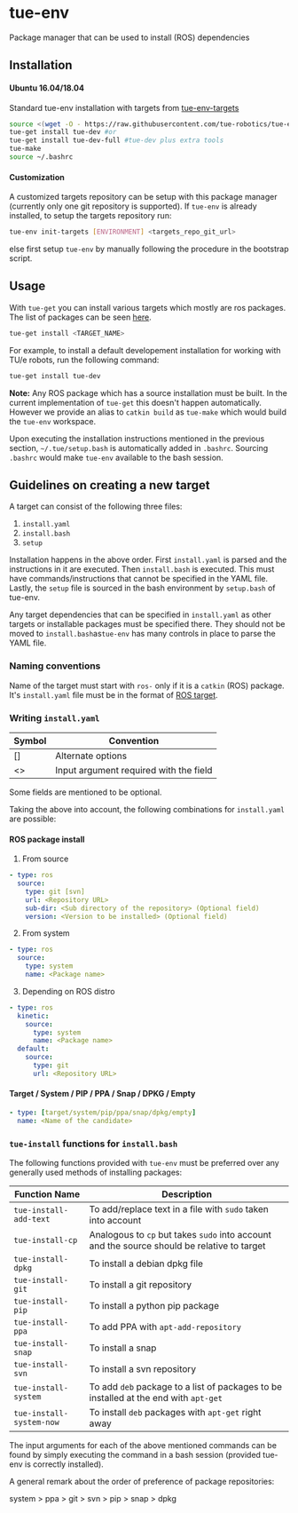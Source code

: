 # tue-env
Package manager that can be used to install (ROS) dependencies

## Installation

#### Ubuntu 16.04/18.04
Standard tue-env installation with targets from [tue-env-targets](https://github.com/tue-robotics/tue-env-targets)

```bash
source <(wget -O - https://raw.githubusercontent.com/tue-robotics/tue-env/master/installer/bootstrap.bash)
tue-get install tue-dev #or
tue-get install tue-dev-full #tue-dev plus extra tools
tue-make
source ~/.bashrc
```

#### Customization
A customized targets repository can be setup with this package manager (currently only one git repository is supported). If `tue-env` is already installed, to setup the targets repository run:
```bash
tue-env init-targets [ENVIRONMENT] <targets_repo_git_url>
```
else first setup `tue-env` by manually following the procedure in the bootstrap
script.

## Usage

With `tue-get` you can install various targets which mostly are ros packages.
The list of packages can be seen [here](https://github.com/tue-robotics/tue-env-targets).

```bash
tue-get install <TARGET_NAME>
```
For example, to install a default developement installation for working with
TU/e robots, run the following command:
```bash
tue-get install tue-dev
```

**Note:** Any ROS package which has a source installation must be built. In the
current implementation of `tue-get` this doesn't happen automatically. However
we provide an alias to `catkin build` as `tue-make` which would build the
`tue-env` workspace.

Upon executing the installation instructions mentioned in the previous section, `~/.tue/setup.bash` is automatically added in `.bashrc`. Sourcing `.bashrc` would make `tue-env` available to the bash session.

## Guidelines on creating a new target
A target can consist of the following three files:
1. `install.yaml`
2. `install.bash`
3. `setup`

Installation happens in the above order. First `install.yaml` is parsed and the
instructions in it are executed. Then `install.bash` is executed. This must have
commands/instructions that cannot be specified in the YAML file. Lastly, the
`setup` file is sourced in the bash environment by `setup.bash` of tue-env.

Any target dependencies that can be specified in `install.yaml` as other targets
or installable packages must be specified there. They should not be moved to
`install.bash`as`tue-env` has many controls in place to parse the YAML file.

### Naming conventions
Name of the target must start with `ros-` only if it is a `catkin` (ROS) package. It's `install.yaml` file must be in the format of [ROS target](#ros-package-install).

### Writing `install.yaml`
| Symbol | Convention                             |
|--------|----------------------------------------|
| []     | Alternate options                      |
| <>     | Input argument required with the field |

Some fields are mentioned to be optional.

Taking the above into account, the following combinations for `install.yaml` are possible:

#### ROS package install
1. From source
```yaml
- type: ros
  source:
    type: git [svn]
    url: <Repository URL>
    sub-dir: <Sub directory of the repository> (Optional field)
    version: <Version to be installed> (Optional field)
```
2. From system
```yaml
- type: ros
  source:
    type: system
    name: <Package name>
```
3. Depending on ROS distro
```yaml
- type: ros
  kinetic:
    source:
      type: system
      name: <Package name>
  default:
    source:
      type: git
      url: <Repository URL>
```

#### Target / System / PIP / PPA / Snap / DPKG / Empty
```yaml
- type: [target/system/pip/ppa/snap/dpkg/empty]
  name: <Name of the candidate>
```

### `tue-install` functions for `install.bash`
The following functions provided with `tue-env` must be preferred over any
generally used methods of installing packages:

| Function Name            | Description                                                                          |
|--------------------------|--------------------------------------------------------------------------------------|
| `tue-install-add-text`   | To add/replace text in a file with `sudo` taken into account                         |
| `tue-install-cp`         | Analogous to `cp` but takes `sudo` into account and the source should be relative to target |
| `tue-install-dpkg`       | To install a debian dpkg file                                                        |
| `tue-install-git`        | To install a git repository                                                          |
| `tue-install-pip`        | To install a python pip package                                                      |
| `tue-install-ppa`        | To add PPA with `apt-add-repository`                                                 |
| `tue-install-snap`       | To install a snap                                                                    |
| `tue-install-svn`        | To install a svn repository                                                          |
| `tue-install-system`     | To add `deb` package to a list of packages to be installed at the end with `apt-get` |
| `tue-install-system-now` | To install `deb` packages with `apt-get` right away                                  |

The input arguments for each of the above mentioned commands can be found by
simply executing the command in a bash session (provided tue-env is correctly
installed).

A general remark about the order of preference of package repositories:

system > ppa > git > svn > pip > snap > dpkg
